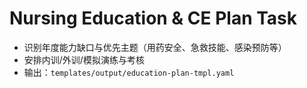 # Nursing Education & CE Plan Task

- 识别年度能力缺口与优先主题（用药安全、急救技能、感染预防等）
- 安排内训/外训/模拟演练与考核
- 输出：`templates/output/education-plan-tmpl.yaml`
